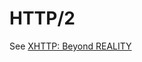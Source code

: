 # HTTP/2

See [XHTTP: Beyond REALITY](https://github.com/XTLS/Xray-core/discussions/4113#discussioncomment-11468947)

